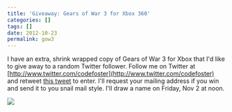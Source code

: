 ```yaml
---
title: 'Giveaway: Gears of War 3 for Xbox 360'
categories: []
tags: []
date: 2012-10-23
permalink: gow3
---
```


I have an extra, shrink wrapped copy of Gears of War 3 for Xbox that I'd like to give away to a random Twitter follower. Follow me on Twitter at [http://www.twitter.com/codefoster](http://www.twitter.com/codefoster) and retweet [this tweet](https://twitter.com/codefoster/status/260904117793349633) to enter. I'll request your mailing address if you win and send it to you snail mail style. I'll draw a name on Friday, Nov 2 at noon.
<!-- more -->

![](/files/gow3_01.jpg)